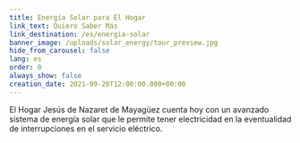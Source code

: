 ```yaml
---
title: Energía Solar para El Hogar
link_text: Quiero Saber Más
link_destination: /es/energia-solar
banner_image: /uploads/solar_energy/tour_preview.jpg
hide_from_carousel: false
lang: es
order: 0
always_show: false
creation_date: 2021-09-20T12:00:00.000+00:00
---
```

El Hogar Jesús de Nazaret de Mayagüez cuenta hoy con un avanzado sistema de energía solar que le permite tener electricidad en la eventualidad de interrupciones en el servicio eléctrico.
